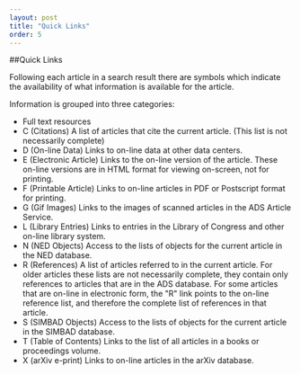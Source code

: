 ```yaml
---
layout: post
title: "Quick Links"
order: 5
---
```


##Quick Links

Following each article in a search result there are symbols which indicate the availability of what information is available for the article.  

Information is grouped into three categories: 
* Full text resources 
 * C   (Citations)   A list of articles that cite the current article. (This list is not necessarily complete)
 * D   (On-line Data)  Links to on-line data at other data centers.
 * E   (Electronic Article)  Links to the on-line version of the article. These on-line versions are in HTML format for viewing on-screen, not for printing.
 * F   (Printable Article)   Links to on-line articles in PDF or Postscript format for printing.
 * G   (Gif Images)  Links to the images of scanned articles in the ADS Article Service.
 * L   (Library Entries)   Links to entries in the Library of Congress and other on-line library system.
 * N   (NED Objects)   Access to the lists of objects for the current article in the NED database.
 * R   (References)  A list of articles referred to in the current article. For older articles these lists are not necessarily complete, they contain only references to articles that are in the ADS database. For some articles that are on-line in electronic form, the "R" link points to the on-line reference list, and therefore the complete list of references in that article.
 * S   (SIMBAD Objects)  Access to the lists of objects for the current article in the SIMBAD database.
 * T   (Table of Contents)   Links to the list of all articles in a books or proceedings volume.
 * X   (arXiv e-print)   Links to on-line articles in the arXiv database.

